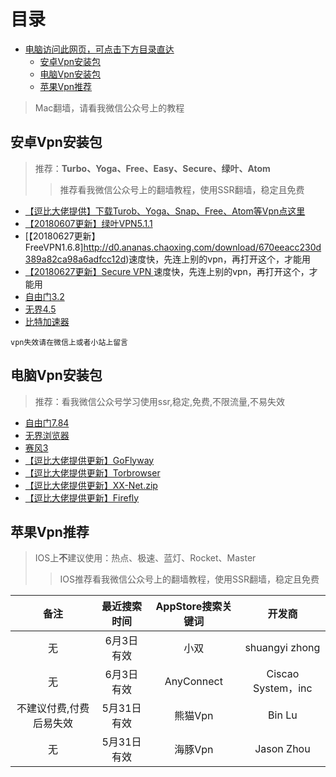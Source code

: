 目录
=================
* [电脑访问此网页，可点击下方目录直达](#%E9%98%BF%E8%99%9A%E5%90%8C%E5%AD%A6)
  * [安卓Vpn安装包](#%E5%AE%89%E5%8D%93vpn%E5%AE%89%E8%A3%85%E5%8C%85)
  * [电脑Vpn安装包](#%E7%94%B5%E8%84%91vpn%E5%AE%89%E8%A3%85%E5%8C%85)
  * [苹果Vpn推荐](#%E8%8B%B9%E6%9E%9Cvpn%E6%8E%A8%E8%8D%90)

>Mac翻墙，请看我微信公众号上的教程

## 安卓Vpn安装包
>推荐：**Turbo、Yoga、Free、Easy、Secure、绿叶、Atom**
>>推荐看我微信公众号上的翻墙教程，使用SSR翻墙，稳定且免费
- [【逗比大佬提供】下载Turob、Yoga、Snap、Free、Atom等Vpn点这里](https://softs.loan/?dir=%E7%A7%91%E5%AD%A6%E4%B8%8A%E7%BD%91/Android)
- [【20180607更新】绿叶VPN5.1.1](http://d0.ananas.chaoxing.com/download/635b1e469db820ec16adeece39c272d1)
- [【20180627更新】FreeVPN1.6.8]http://d0.ananas.chaoxing.com/download/670eeacc230d389a82ca98a6adfcc12d)速度快，先连上别的vpn，再打开这个，才能用
- [【20180627更新】Secure VPN ](http://d0.ananas.chaoxing.com/download/53e74544486b04124078a5a2a8bdd6ff)速度快，先连上别的vpn，再打开这个，才能用
- [自由门3.2](http://58.144.254.4/d0.ananas.chaoxing.com/download/4986371f55ae2a4ecad92ec59d61882c)
- [无界4.5](http://58.144.254.1/d0.ananas.chaoxing.com/download/70586666d54d5749798bf405d6f00eb6)
- [比特加速器](https://share.seeall.club/webroot/download/info_bit.html)

`vpn失效请在微信上或者小站上留言`

## 电脑Vpn安装包
>推荐：看我微信公众号学习使用ssr,稳定,免费,不限流量,不易失效

- [自由门7.84](http://58.144.254.3/d0.ananas.chaoxing.com/download/a3bbda19d77e320bf9521962d4a0fd0f)
- [无界浏览器](http://58.144.254.2/d0.ananas.chaoxing.com/download/6a58f272566e12c73d2c869ed462ff9b)
- [赛风3](http://58.144.254.2/d0.ananas.chaoxing.com/download/c3272715aecbcc72b5d70ef43cee609f)
- [【逗比大佬提供更新】GoFlyway](https://softs.loan/?dir=%E7%A7%91%E5%AD%A6%E4%B8%8A%E7%BD%91/PC/GoFlyway/Windows)
- [【逗比大佬提供更新】Torbrowser](https://softs.loan/?dir=%E7%A7%91%E5%AD%A6%E4%B8%8A%E7%BD%91/PC/TorBrowser)
- [【逗比大佬提供更新】XX-Net.zip](https://softs.loan/?dir=%E7%A7%91%E5%AD%A6%E4%B8%8A%E7%BD%91/PC/XX-Net)
- [【逗比大佬提供更新】Firefly](https://softs.loan/?dir=%E7%A7%91%E5%AD%A6%E4%B8%8A%E7%BD%91/PC/Firefly)

## 苹果Vpn推荐
>IOS上**不**建议使用：热点、极速、蓝灯、Rocket、Master
>>IOS推荐看我微信公众号上的翻墙教程，使用SSR翻墙，稳定且免费

备注|最近搜索时间|AppStore搜索关键词|开发商
:-:|:-:|:-:|:-:
无|6月3日有效|小双|shuangyi zhong
无|6月3日有效|AnyConnect|Ciscao System，inc
不建议付费,付费后易失效|5月31日有效|熊猫Vpn|Bin Lu
无|5月31日有效|海豚Vpn|Jason Zhou
